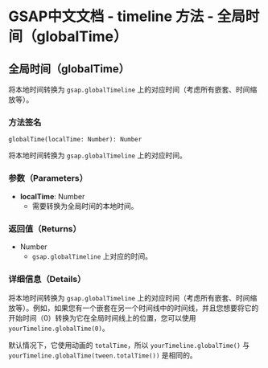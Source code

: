 # GSAP中文文档 - timeline 方法 - 全局时间（globalTime）

## 全局时间（globalTime）

将本地时间转换为 `gsap.globalTimeline` 上的对应时间（考虑所有嵌套、时间缩放等）。

### 方法签名

```plaintext
globalTime(localTime: Number): Number
```

将本地时间转换为 `gsap.globalTimeline` 上的对应时间。

### 参数（Parameters）

- **localTime**: Number
  - 需要转换为全局时间的本地时间。

### 返回值（Returns）

- Number
  - `gsap.globalTimeline` 上对应的时间。

### 详细信息（Details）

将本地时间转换为 `gsap.globalTimeline` 上的对应时间（考虑所有嵌套、时间缩放等）。例如，如果您有一个嵌套在另一个时间线中的时间线，并且您想要将它的开始时间（0）转换为它在全局时间线上的位置，您可以使用 `yourTimeline.globalTime(0)`。

默认情况下，它使用动画的 `totalTime`，所以 `yourTimeline.globalTime()` 与 `yourTimeline.globalTime(tween.totalTime())` 是相同的。
